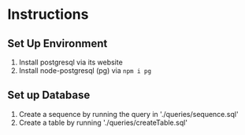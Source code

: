 # Instructions

## Set Up Environment

1. Install postgresql via its website
2. Install node-postgresql (pg) via `npm i pg`

## Set up Database

1. Create a sequence by running the query in './queries/sequence.sql'
2. Create a table by running './queries/createTable.sql'
